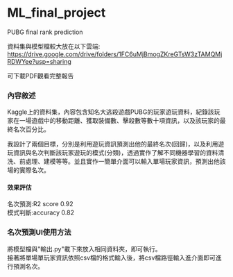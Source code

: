 # ML_final_project
PUBG final rank prediction  
  
資料集與模型檔較大放在以下雲端:  
https://drive.google.com/drive/folders/1FC6uMjBmogZKreGTsW3zTAMQMjRDWYee?usp=sharing  

可下載PDF觀看完整報告

### 內容敘述
Kaggle上的資料集，內容包含知名大逃殺遊戲PUBG的玩家遊玩資料，紀錄該玩家在一場遊戲中的移動距離、獲取裝備數、擊殺數等數十項資訊，以及該玩家的最終名次百分比。  

我設計了兩個目標，分別是利用遊玩資訊預測出他的最終名次(回歸)，以及利用遊玩資訊與名次判斷該玩家遊玩的模式(分類)，透過實作了解不同機器學習的資料清洗、前處理、建模等等。並且實作一簡單介面可以輸入單場玩家資訊，預測出他該場的實際名次。  
#### 效果評估
名次預測:R2 score 0.92  
模式判斷:accuracy 0.82  

### 名次預測UI使用方法
將模型檔與"輸出.py"載下來放入相同資料夾，即可執行。  
接著將單場單玩家資訊依照csv檔的格式輸入後，將csv檔路徑輸入進介面即可進行預測名次。

